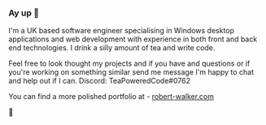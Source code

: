 ### Ay up 👋

I'm a UK based software engineer specialising in Windows desktop applications and web development with experience in both front and back end technologies.
I drink a silly amount of tea and write code.

Feel free to look thought my projects and if you have and questions or if you're working on something similar send me message I'm happy to chat and help out if I can.
Discord: TeaPoweredCode#0762 

You can find a more polished portfolio at - [robert-walker.com](https://www.robert-walker.com/)

:tea:
